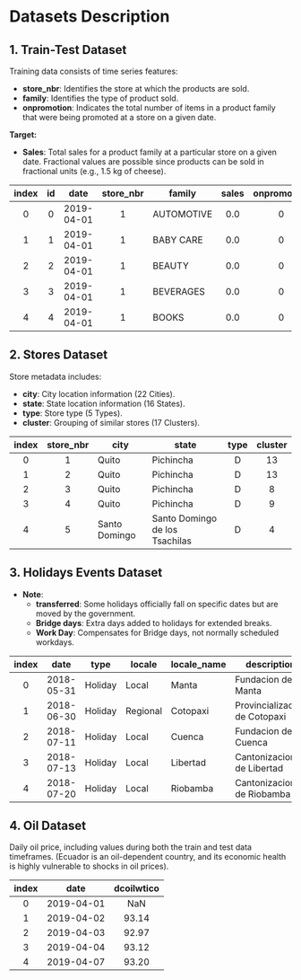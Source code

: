 # Datasets Description

## 1. Train-Test Dataset

Training data consists of time series features:

- **store_nbr**: Identifies the store at which the products are sold.
- **family**: Identifies the type of product sold.
- **onpromotion**: Indicates the total number of items in a product family that were being promoted at a store on a given date.

**Target:**
- **Sales**: Total sales for a product family at a particular store on a given date. Fractional values are possible since products can be sold in fractional units (e.g., 1.5 kg of cheese).
<center> 
  
| index |  id  |    date    | store_nbr |   family   |  sales  | onpromotion |
|:-----:|:----:|:----------:|:---------:|------------|:-------:|:-----------:|
|   0   |  0   | 2019-04-01 |     1     | AUTOMOTIVE |   0.0   |      0      |
|   1   |  1   | 2019-04-01 |     1     | BABY CARE  |   0.0   |      0      |
|   2   |  2   | 2019-04-01 |     1     |   BEAUTY   |   0.0   |      0      |
|   3   |  3   | 2019-04-01 |     1     | BEVERAGES  |   0.0   |      0      |
|   4   |  4   | 2019-04-01 |     1     |   BOOKS    |   0.0   |      0      |

</center>


## 2. Stores Dataset

Store metadata includes:

- **city**: City location information (22 Cities).
- **state**: State location information (16 States).
- **type**: Store type (5 Types).
- **cluster**: Grouping of similar stores (17 Clusters).

|index|store_nbr|city|state|type|cluster|
|:-----:|:-----:|---|---|:-----:|:-----:|
|0|1|Quito|Pichincha|D|13|
|1|2|Quito|Pichincha|D|13|
|2|3|Quito|Pichincha|D|8|
|3|4|Quito|Pichincha|D|9|
|4|5|Santo Domingo|Santo Domingo de los Tsachilas|D|4|

## 3. Holidays Events Dataset

- **Note**:
  - **transferred**: Some holidays officially fall on specific dates but are moved by the government.
  - **Bridge days**: Extra days added to holidays for extended breaks.
  - **Work Day**: Compensates for Bridge days, not normally scheduled workdays.

|index|date|type|locale|locale_name|description|transferred|
|:-----:|:-----:|:-----:|---|---|---|:-----:|
|0|2018-05-31|Holiday|Local|Manta|Fundacion de Manta|false|
|1|2018-06-30|Holiday|Regional|Cotopaxi|Provincializacion de Cotopaxi|false|
|2|2018-07-11|Holiday|Local|Cuenca|Fundacion de Cuenca|false|
|3|2018-07-13|Holiday|Local|Libertad|Cantonizacion de Libertad|false|
|4|2018-07-20|Holiday|Local|Riobamba|Cantonizacion de Riobamba|false|

## 4. Oil Dataset

Daily oil price, including values during both the train and test data timeframes. (Ecuador is an oil-dependent country, and its economic health is highly vulnerable to shocks in oil prices).

|index|date|dcoilwtico|
|:-----:|:-----:|:-----:|
|0|2019-04-01|NaN|
|1|2019-04-02|93.14|
|2|2019-04-03|92.97|
|3|2019-04-04|93.12|
|4|2019-04-07|93.20|
